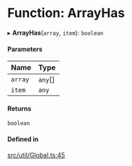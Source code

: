 # Function: ArrayHas

▸ **ArrayHas**(`array`, `item`): `boolean`

#### Parameters

| Name | Type |
| :------ | :------ |
| `array` | `any`[] |
| `item` | `any` |

#### Returns

`boolean`

#### Defined in

[src/util/Global.ts:45](https://github.com/Orillusion/orillusion/blob/main/src/util/Global.ts#L45)
